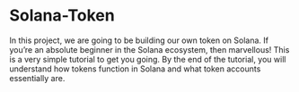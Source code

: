 # Solana-Token
In this project, we are going to be building our own token on Solana. If you’re an absolute beginner in the Solana ecosystem, then marvellous! This is a very simple tutorial to get you going. By the end of the tutorial, you will understand how tokens function in Solana and what token accounts essentially are. 
